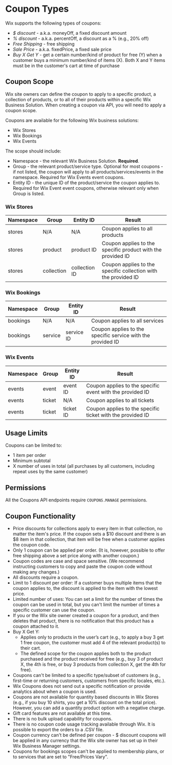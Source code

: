 # Coupon Types  
Wix supports the following types of coupons:  
* *$ discount* - a.k.a. moneyOff, a fixed discount amount  
* *% discount* - a.k.a. percentOff, a discount as a % (e.g., 20% off)  
* *Free Shipping* - free shipping   
* *Sale Price* - a.k.a. fixedPrice, a fixed sale price      
* *Buy X Get Y* - get a certain number/kind of product for free (Y) when a customer buys a minimum number/kind of items (X). Both X and Y items must be in the customer's cart at time of purchase

## Coupon Scope
Wix site owners can define the coupon to apply to a specific product, a collection of products, or to all of their products within a specific Wix Business Solution. When creating a coupon via API, you will need to apply a coupon scope.

Coupons are available for the following Wix business solutions:
* Wix Stores
* Wix Bookings
* Wix Events

The scope should include:
* Namespace - the relevant Wix Business Solution. **Required**.
* Group - the relevant product/service type. Optional for most coupons - if not listed, the coupon will apply to all products/services/events in the namespace. Required for Wix Events event coupons.
* Entity ID - the unique ID of the product/service the coupon applies to. Required for Wix Event event coupons, otherwise relevant only when Group is listed.

### Wix Stores

| Namespace | Group | Entity ID | Result|
| --- | --- | --- | --- |
| stores|N/A|N/A|Coupon applies to all products |
| stores|product|product ID|Coupon applies to the specific product with the provided ID |
| stores|collection|collection ID|Coupon applies to the specific collection with the provided ID |

### Wix Bookings

| Namespace | Group | Entity ID | Result|
| --- | --- | --- | --- |
| bookings|N/A|N/A|Coupon applies to all services |
| bookings|service|service ID|Coupon applies to the specific service with the provided ID |

### Wix Events

| Namespace | Group | Entity ID | Result|
| --- | --- | --- | --- |
| events|event|event ID|Coupon applies to the specific event with the provided ID |
| events|ticket|N/A|Coupon applies to all tickets |
| events|ticket|ticket ID|Coupon applies to the specific ticket with the provided ID |

## Usage Limits
Coupons can be limited to:
* 1 item per order
* Minimum subtotal
* X number of uses in total (all purchases by all customers, including repeat uses by the same customer)

## Permissions
All the Coupons API endpoints require `COUPONS.MANAGE` permissions.

## Coupon Functionality
* Price discounts for collections apply to every item in that collection, no matter the item's price. If the coupon sets a $10 discount and there is an $8 item in that collection, that item will be free when a customer applies the coupon code.     
* Only 1 coupon can be applied per order. (It is, however, possible to offer free shipping above a set price along with another coupon.)  
* Coupon codes are case and space sensitive. (We recommend instructing customers to copy and paste the coupon code without making any changes.)  
* All discounts require a coupon.  
* Limit to 1 discount per order: If a customer buys multiple items that the coupon applies to, the discount is applied to the item with the lowest price.  
* Limited number of uses: You can set a limit for the number of times the coupon can be used in total, but you can't limit the number of times a specific customer can use the coupon. 
* If you or the Wix site owner created a coupon for a product, and then deletes that product, there is no notification that this product has a coupon attached to it.  
* Buy X Get Y:    
  * Applies only to products in the user’s cart (e.g., to apply a buy 3 get 1 free coupon, the customer must add 4 of the relevant product(s) to their cart.   
  * The defined scope for the coupon applies both to the product purchased and the product received for free (e.g., buy 3 of product X, the 4th is free, or buy 3 products from collection X, get the 4th for free).  
* Coupons can't be limited to a specific type/subset of customers (e.g., first-time or returning customers, customers from specific locales, etc.).  
* Wix Coupons does not send out a specific notification or provide analytics about when a coupon is used.  
* Coupons are not available for quantity based discounts in Wix Stores (e.g., if you buy 10 shirts, you get a 10% discount on the total price). However, you can add a quantity product option with a negative charge.  
* Gift card features are not available at this time.
* There is no bulk upload capability for coupons.   
* There is no coupon code usage tracking available through Wix. It is possible to export the orders to a .CSV file.  
* Coupon currency can't be defined per coupon - $ discount coupons will be applied in any currency that the Wix site owner has set up in their Wix Business Manager settings. 
* Coupons for bookings scopes can't be applied to membership plans, or to services that are set to "Free/Prices Vary".  
  
